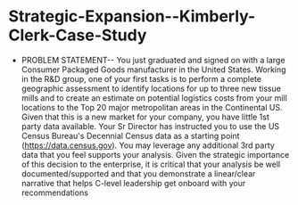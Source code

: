# Strategic-Expansion--Kimberly-Clerk-Case-Study
* PROBLEM STATEMENT--
You just graduated and signed on with a large Consumer Packaged Goods manufacturer in the United States. Working in the R&D group, one of your first tasks is to perform a complete geographic assessment to identify locations for up to three new tissue mills and to create an estimate on potential logistics costs from your mill locations to the Top 20 major metropolitan areas
in the Continental US. Given that this is a new market for your company, you have little 1st party data available. Your Sr Director has instructed you to use the US Census Bureau's Decennial Census data as a starting point (https://data.census.gov). You may leverage any additional 3rd party data that you feel supports your analysis.
Given the strategic importance of this decision to the enterprise, it is critical that your analysis be well documented/supported and that you demonstrate a linear/clear narrative that helps C-level leadership get onboard with your recommendations
